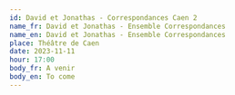 ```yaml
---
id: David et Jonathas - Correspondances Caen 2
name_fr: David et Jonathas - Ensemble Correspondances
name_en: David et Jonathas - Ensemble Correspondances
place: Théâtre de Caen
date: 2023-11-11
hour: 17:00
body_fr: A venir
body_en: To come
---
```

